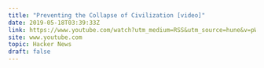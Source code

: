 ```yaml
---
title: "Preventing the Collapse of Civilization [video]"
date: 2019-05-18T03:39:33Z
link: https://www.youtube.com/watch?utm_medium=RSS&utm_source=hune&v=pW-SOdj4Kkk
site: www.youtube.com
topic: Hacker News
draft: false
---
```

